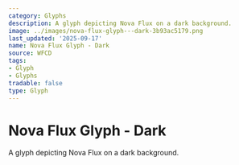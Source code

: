 ```yaml
---
category: Glyphs
description: A glyph depicting Nova Flux on a dark background.
image: ../images/nova-flux-glyph---dark-3b93ac5179.png
last_updated: '2025-09-17'
name: Nova Flux Glyph - Dark
source: WFCD
tags:
- Glyph
- Glyphs
tradable: false
type: Glyph
---
```


# Nova Flux Glyph - Dark

A glyph depicting Nova Flux on a dark background.


